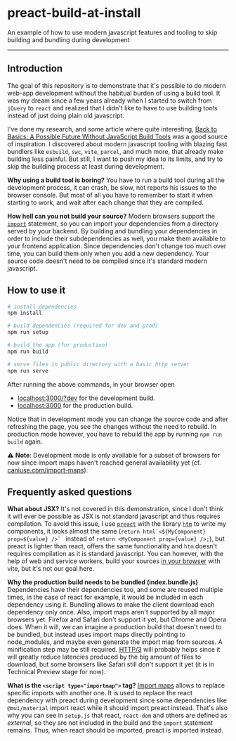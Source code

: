 # preact-build-at-install

An example of how to use modern javascript features and tooling to skip building and bundling during development

---

## Introduction

The goal of this repository is to demonstrate that it's possible to do modern web-app development without the habitual burden of using a build tool. It was my dream since a few years already when I started to switch from `jQuery` to `react` and realized that I didn't like to have to use building tools instead of just doing plain old javascript.

I've done my research, and some article where quite interesting, [Back to Basics: A Possible Future Without JavaScript Build Tools](https://andrewduthie.com/2019/11/29/back-to-basics-a-possible-future-without-javascript-build-tools/) was a good source of inspiration. I discovered about modern javascript tooling with blazing fast bundlers like `esbuild`, `swc`, `vite`, `parcel`, and much more, that already make building less painful. But still, I want to push my idea to its limits, and try to skip the building process at least during development.

**Why using a build tool is boring?** You have to run a build tool during all the development process, it can crash, be slow, not reports his issues to the browser console. But most of all you have to remember to start it when starting to work, and wait after each change that they are compiled.

**How hell can you not build your source?** Modern browsers support the [`import`](https://developer.mozilla.org/en-US/docs/Web/JavaScript/Reference/Statements/import) statement, so you can import your dependencies from a directory served by your backend. By building and bundling your dependencies in order to include their subdependencies as well, you make them available to your frontend application. Since dependencies don't change too much over time, you can build them only when you add a new dependency. Your source code doesn't need to be compiled since it's standard modern javascript.

## How to use it

```bash
# install dependencies
npm install

# build dependencies (required for dev and prod)
npm run setup

# build the app (for production)
npm run build

# serve files in public directory with a basic http server
npm run serve
```

After running the above commands, in your browser open

- [localhost:3000/?dev](http://localhost:3000/?dev) for the development build.
- [localhost:3000](http://localhost:3000/) for the production build.

Notice that in development mode you can change the source code and after refreshing the page, you see the changes without the need to rebuild. In production mode however, you have to rebuild the app by running `npm run build` again.

⚠️ **Note**: Development mode is only available for a subset of browsers for now since import maps haven't reached general availability yet (cf. [caniuse.com/import-maps](https://caniuse.com/import-maps)).

## Frequently asked questions

**What about JSX?** It's not covered in this demonstration, since I don't think it will ever be possible as JSX is not standard javascript and thus requires compilation. To avoid this issue, I use [`preact`](https://preactjs.com/) with the library [`htm`](https://www.npmjs.com/package/htm) to write my components, it looks almost the same (``return html`<${MyComponent} prop=${value} />` `` instead of ``return <MyComponent prop={value} />;``), but preact is lighter than react, offers the same functionality and `htm` doesn't requires compilation as it is standard javascript. You can however, with the help of web and service workers, build your sources [in your browser](https://divriots.com/blog/vite-in-the-browser) with vite, but it's not our goal here.

**Why the production build needs to be bundled (index.bundle.js)** Dependencies have their dependencies too, and some are reused multiple times, in the case of react for example, it would be included in each dependency using it. Bundling allows to make the client download each dependency only once. Also, import maps aren't supported by all major browsers yet. Firefox and Safari don't support it yet, but Chrome and Opera does. When it will, we can imagine a production build that doesn't need to be bundled, but instead uses import maps directly pointing to node_modules, and maybe even generate the import map from sources. A minification step may be still required. [HTTP/3](https://caniuse.com/http3) will probably helps since it will greatly reduce latencies produced by the big amount of files to download, but some browsers like Safari still don't support it yet (it is in Technical Preview stage for now).

**What is the `<script type="importmap">` tag?** [Import maps](https://github.com/WICG/import-maps#the-basic-idea) allows to replace specific imports with another one. It is used to replace the react dependency with preact during development since some dependencies like `@mui/material` import react while it should import preact instead. That's also why you can see in `setup.js` that react, `react-dom` and others are defined as *external*, so they are not included in the build and the `import` statement remains. Thus, when react should be imported, preact is imported instead.

